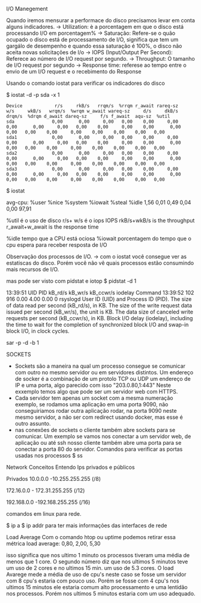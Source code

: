 I/O Manegement

Quando iremos mensurar a performace do disco precisamos levar em conta alguns indicadores.
-> Utilization: è a porcentagem em que o disco está processando I/O em porcentagem%
-> Saturação: Refere-se o quão ocupado o disco está de processamento de I/O, significa que tem um gargálo de desempenho
e quando essa saturação é 100%, o disco não aceita novas solicitações de I/o
-> IOPS (Input/Output Per Second): Referece ao número de I/O request por segundo.
-> Throughput: O tamanho de I/O request por segundo
-> Response time: referese ao tempo entre o envio de um I/O request e o recebimento do Response

Usando o comando iostat para verificar os indicadores do disco

$ iostat -d -p sda -x 1
```
Device            r/s     rkB/s   rrqm/s  %rrqm r_await rareq-sz     w/s     wkB/s   wrqm/s  %wrqm w_await wareq-sz     d/s     dkB/s   drqm/s  %drqm d_await dareq-sz     f/s f_await  aqu-sz  %util
sda              0,00      0,00     0,00   0,00    0,00     0,00    0,00      0,00     0,00   0,00    0,00     0,00    0,00      0,00     0,00   0,00    0,00     0,00    0,00    0,00    0,00   0,00
sda1             0,00      0,00     0,00   0,00    0,00     0,00    0,00      0,00     0,00   0,00    0,00     0,00    0,00      0,00     0,00   0,00    0,00     0,00    0,00    0,00    0,00   0,00
sda2             0,00      0,00     0,00   0,00    0,00     0,00    0,00      0,00     0,00   0,00    0,00     0,00    0,00      0,00     0,00   0,00    0,00     0,00    0,00    0,00    0,00   0,00
sda3             0,00      0,00     0,00   0,00    0,00     0,00    0,00      0,00     0,00   0,00    0,00     0,00    0,00      0,00     0,00   0,00    0,00     0,00    0,00    0,00    0,00   0,00
 ```
$ iostat

avg-cpu:  %user   %nice %system %iowait  %steal   %idle
           1,56    0,01    0,49    0,04    0,00   97,91

%util é o uso de disco
r/s+ w/s é o iops IOPS
rkB/s+wkB/s is the throughput
r_await+w_await is the response time

%idle tempo que a CPU está ociosa
%iowait porcentagem do tempo que o cpu espera para receber resposta de I/O

Observação dos processos de I/O.
-> com o iostat você consegue ver as estatiscas do disco. Porém você não vê quais processos estão consumindo mais recursos de I/O.

mas pode ser visto com pidstat e iotop
$ pidstat -d 1

13:39:51      UID       PID   kB_rd/s   kB_wr/s kB_ccwr/s iodelay  Command 
13:39:52      102       916      0.00      4.00      0.00       0  rsyslogd
User ID (UID) and Process ID (PID).
The size of data read per second (kB_rd/s), in KB.
The size of the write request data issued per second (kB_wr/s), the unit is KB.
The data size of canceled write requests per second (kB_ccwr/s), in KB.
Block I/O delay (iodelay), including the time to wait for the completion of synchronized block I/O and swap-in block I/O, in clock cycles.

sar -p -d -b 1


SOCKETS

- Sockets são a maneira na qual um processo consegue se comunicar com outro no mesmo servidor ou em servidores distintos.
Um endereço de socker é a combinação de um protolo TCP ou UDP um endereço de IP e uma porta, algo parecido com isso "203.0.80,1:443" Neste exxemplo temos
algo que pode ser um servidor web com HTTPS. 
- Cada servidor tem apenas um socket com a mesma numeração exemplo, se rodamos uma aplicação em uma porta 9090, não conseguiriamos rodar outra aplicação rodar,
na porta 9090 neste mesmo servidor, a não ser com redirect usando docker, mas esse é outro assunto. 
- nas conexões de sockets o cliente também abre sockets para se comunicar. Um exemplo se vamos nos conectar a um servidor web, de aplicação ou até ssh nosso cliente
também abre uma porta para se conectar a porta 80 do servidor.
Comandos para verificar as portas usadas nos processos 
$ ss

Network Conceitos
Entendo Ips privados e públicos

Privados
10.0.0.0 -10.255.255.255 (/8)

172.16.0.0 - 172.31.255.255 (/12)

192.168.0.0 -192.168.255.255 (/16)

comandos em linux para rede.

$ ip a 
$ ip addr
para ter mais informações das interfaces de rede 



Load Average 
Com o comando htop ou uptime podemos retirar essa métrica
load average: 0,80, 2,00, 5,30

isso significa que nos ultimo 1 minuto os processos tiveram uma média de menos que 1 core.
O segundo número diz que nos ultimos 5 minutos teve um uso de 2 cores e no ultimos 15 min. um uso de 5.3 cores.
O load Avarege mede a média de uso de cpu's neste caso se fosse um servidor com 8 cpu's estaria com pouco uso. Porém se fosse com 4 cpu's
nos ultimos 15 minutos ele estaria comum alto processamento e uma lentidão nos processos. Porém nos ultimos 5 minutos estaria com um uso adequado.
